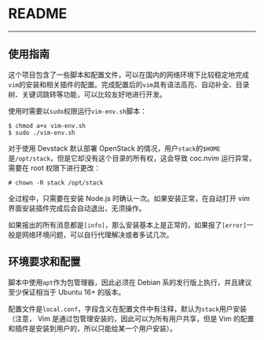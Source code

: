 # README

---

## 使用指南

这个项目包含了一些脚本和配置文件，可以在国内的网络环境下比较稳定地完成`vim`的安装和相关插件的配置。完成配置后的`vim`具有语法高亮、自动补全、目录树、关键词跳转等功能，可以比较友好地进行开发。

使用时需要以`sudo`权限运行`vim-env.sh`脚本：

```shell
$ chmod a+x vim-env.sh
$ sudo ./vim-env.sh
```

对于使用 Devstack 默认部署 OpenStack 的情况，用户`stack`的`$HOME`是`/opt/stack`，但是它却没有这个目录的所有权，这会导致 coc.nvim 运行异常，需要在 root 权限下进行更改：

```shell
# chown -R stack /opt/stack
```

全过程中，只需要在安装 Node.js 时确认一次。如果安装正常，在自动打开 vim 界面安装插件完成后会自动退出，无须操作。

如果报出的所有消息都是`[info]`，那么安装基本上是正常的，如果报了`[error]`一般是网络环境问题，可以自行代理解决或者多试几次。

## 环境要求和配置

脚本中使用`apt`作为包管理器，因此必须在 Debian 系的发行版上执行，并且建议至少保证相当于 Ubuntu 16+ 的版本。

配置文件是`local.conf`，字段含义在配置文件中有注释，默认为`stack`用户安装（注意， Vim 是通过包管理安装的，因此可以为所有用户共享，但是 Vim 的配置和插件是安装到用户的，所以只能给某一个用户安装）。
